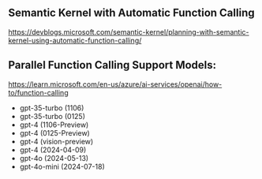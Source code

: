 
## Semantic Kernel with Automatic Function Calling
https://devblogs.microsoft.com/semantic-kernel/planning-with-semantic-kernel-using-automatic-function-calling/


## Parallel Function Calling Support Models:
https://learn.microsoft.com/en-us/azure/ai-services/openai/how-to/function-calling

- gpt-35-turbo (1106)
- gpt-35-turbo (0125)
- gpt-4 (1106-Preview)
- gpt-4 (0125-Preview)
- gpt-4 (vision-preview)
- gpt-4 (2024-04-09)
- gpt-4o (2024-05-13)
- gpt-4o-mini (2024-07-18)


